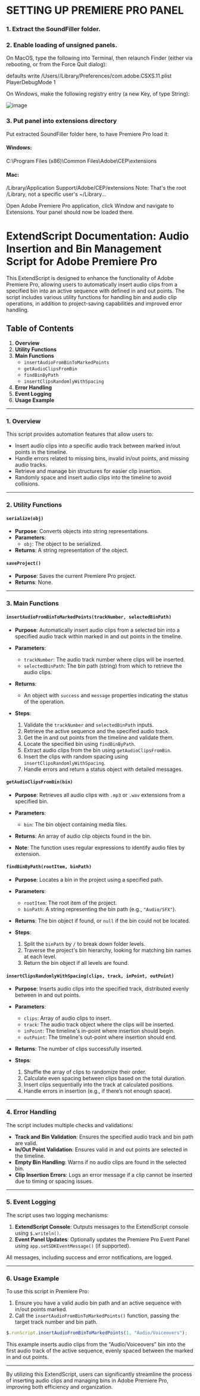# SETTING UP PREMIERE PRO PANEL

### 1.	Extract the SoundFiller folder.
### 2.	Enable loading of unsigned panels. 
On MacOS, type the following into Terminal, then relaunch Finder (either via rebooting, or from the Force Quit dialog):

defaults write /Users/<username>/Library/Preferences/com.adobe.CSXS.11.plist PlayerDebugMode 1


On Windows, make the following registry entry (a new Key, of type String):

 ![image](https://github.com/user-attachments/assets/6cc0da77-077b-417e-9e6b-f1c3bead92fe)


### 3. Put panel into extensions directory
Put extracted SoundFiller folder here, to have Premiere Pro load it:
#### Windows:    
C:\Program Files (x86)\Common Files\Adobe\CEP\extensions

#### Mac:        
/Library/Application Support/Adobe/CEP/extensions
Note: That's the root /Library, not a specific user's ~/Library...


Open Adobe Premiere Pro application, click Window and navigate to Extensions. Your panel should now be loaded there.

# ExtendScript Documentation: Audio Insertion and Bin Management Script for Adobe Premiere Pro

This ExtendScript is designed to enhance the functionality of Adobe Premiere Pro, allowing users to automatically insert audio clips from a specified bin into an active sequence with defined in and out points. The script includes various utility functions for handling bin and audio clip operations, in addition to project-saving capabilities and improved error handling.

## Table of Contents
1. **Overview**
2. **Utility Functions**
3. **Main Functions**
   - `insertAudioFromBinToMarkedPoints`
   - `getAudioClipsFromBin`
   - `findBinByPath`
   - `insertClipsRandomlyWithSpacing`
4. **Error Handling**
5. **Event Logging**
6. **Usage Example**

---

### 1. Overview

This script provides automation features that allow users to:
- Insert audio clips into a specific audio track between marked in/out points in the timeline.
- Handle errors related to missing bins, invalid in/out points, and missing audio tracks.
- Retrieve and manage bin structures for easier clip insertion.
- Randomly space and insert audio clips into the timeline to avoid collisions.

---

### 2. Utility Functions

#### `serialize(obj)`
- **Purpose**: Converts objects into string representations.
- **Parameters**:
  - `obj`: The object to be serialized.
- **Returns**: A string representation of the object.

#### `saveProject()`
- **Purpose**: Saves the current Premiere Pro project.
- **Returns**: None.

---

### 3. Main Functions

#### `insertAudioFromBinToMarkedPoints(trackNumber, selectedBinPath)`
- **Purpose**: Automatically insert audio clips from a selected bin into a specified audio track within marked in and out points in the timeline.
- **Parameters**:
  - `trackNumber`: The audio track number where clips will be inserted.
  - `selectedBinPath`: The bin path (string) from which to retrieve the audio clips.
- **Returns**: 
  - An object with `success` and `message` properties indicating the status of the operation.
  
- **Steps**:
  1. Validate the `trackNumber` and `selectedBinPath` inputs.
  2. Retrieve the active sequence and the specified audio track.
  3. Get the in and out points from the timeline and validate them.
  4. Locate the specified bin using `findBinByPath`.
  5. Extract audio clips from the bin using `getAudioClipsFromBin`.
  6. Insert the clips with random spacing using `insertClipsRandomlyWithSpacing`.
  7. Handle errors and return a status object with detailed messages.

#### `getAudioClipsFromBin(bin)`
- **Purpose**: Retrieves all audio clips with `.mp3` or `.wav` extensions from a specified bin.
- **Parameters**:
  - `bin`: The bin object containing media files.
- **Returns**: An array of audio clip objects found in the bin.
  
- **Note**: The function uses regular expressions to identify audio files by extension.

#### `findBinByPath(rootItem, binPath)`
- **Purpose**: Locates a bin in the project using a specified path.
- **Parameters**:
  - `rootItem`: The root item of the project.
  - `binPath`: A string representing the bin path (e.g., `"Audio/SFX"`).
- **Returns**: The bin object if found, or `null` if the bin could not be located.

- **Steps**:
  1. Split the `binPath` by `/` to break down folder levels.
  2. Traverse the project's bin hierarchy, looking for matching bin names at each level.
  3. Return the bin object if all levels are found.

#### `insertClipsRandomlyWithSpacing(clips, track, inPoint, outPoint)`
- **Purpose**: Inserts audio clips into the specified track, distributed evenly between in and out points.
- **Parameters**:
  - `clips`: Array of audio clips to insert.
  - `track`: The audio track object where the clips will be inserted.
  - `inPoint`: The timeline's in-point where insertion should begin.
  - `outPoint`: The timeline's out-point where insertion should end.
- **Returns**: The number of clips successfully inserted.

- **Steps**:
  1. Shuffle the array of clips to randomize their order.
  2. Calculate even spacing between clips based on the total duration.
  3. Insert clips sequentially into the track at calculated positions.
  4. Handle errors in insertion (e.g., if there’s not enough space).

---

### 4. Error Handling

The script includes multiple checks and validations:
- **Track and Bin Validation**: Ensures the specified audio track and bin path are valid.
- **In/Out Point Validation**: Ensures valid in and out points are selected in the timeline.
- **Empty Bin Handling**: Warns if no audio clips are found in the selected bin.
- **Clip Insertion Errors**: Logs an error message if a clip cannot be inserted due to timing or spacing issues.

---

### 5. Event Logging

The script uses two logging mechanisms:
1. **ExtendScript Console**: Outputs messages to the ExtendScript console using `$.writeln()`.
2. **Event Panel Updates**: Optionally updates the Premiere Pro Event Panel using `app.setSDKEventMessage()` (if supported).

All messages, including success and error notifications, are logged.

---

### 6. Usage Example

To use this script in Premiere Pro:
1. Ensure you have a valid audio bin path and an active sequence with in/out points marked.
2. Call the `insertAudioFromBinToMarkedPoints()` function, passing the target track number and bin path.

```javascript
$.runScript.insertAudioFromBinToMarkedPoints(1, "Audio/Voiceovers");
```

This example inserts audio clips from the "Audio/Voiceovers" bin into the first audio track of the active sequence, evenly spaced between the marked in and out points.

--- 

By utilizing this ExtendScript, users can significantly streamline the process of inserting audio clips and managing bins in Adobe Premiere Pro, improving both efficiency and organization.